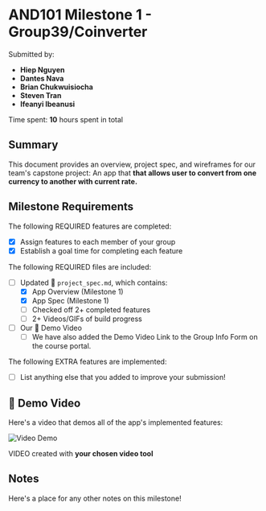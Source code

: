<!-- (This is a comment) INSTRUCTIONS: Go through this page and fill out any **bolded** entries with their correct values.-->

# AND101 Milestone 1 - **Group39/Coinverter**

Submitted by:
- **Hiep Nguyen**
- **Dantes Nava**
- **Brian Chukwuisiocha**
- **Steven Tran**
- **Ifeanyi Ibeanusi**

Time spent: **10** hours spent in total

## Summary

This document provides an overview, project spec, and wireframes for our team's capstone project: An app that **that allows user to convert from one currency to another with current rate.**

## Milestone Requirements

<!-- Please be sure to change the [ ] to [x] for any features you completed.  If a feature is not checked [x], you might miss the points for that item! -->

The following REQUIRED features are completed:

- [x] Assign features to each member of your group
- [x] Establish a goal time for completing each feature

The following REQUIRED files are included:

- [ ] Updated 📄 `project_spec.md`, which contains:
  - [X] App Overview (Milestone 1)
  - [X] App Spec (Milestone 1)
  - [ ] Checked off 2+ completed features
  - [ ] 2+ Videos/GIFs of build progress

- [ ] Our 🎥 Demo Video
  - [ ] We have also added the Demo Video Link to the Group Info Form on the course portal.

The following EXTRA features are implemented:

- [ ] List anything else that you added to improve your submission!

## 🎥 Demo Video

Here's a video that demos all of the app's implemented features:

<img src='http://i.imgur.com/link/to/your/gif/file.gif' title='Video Demo' width='' alt='Video Demo' />

VIDEO created with **your chosen video tool**

## Notes

Here's a place for any other notes on this milestone!
